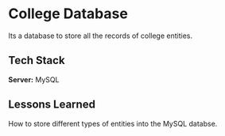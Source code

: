 # College Database 
Its a database to store all the records of college entities.

## Tech Stack

**Server:** MySQL

## Lessons Learned

How to store different types of entities into the MySQL databse.
